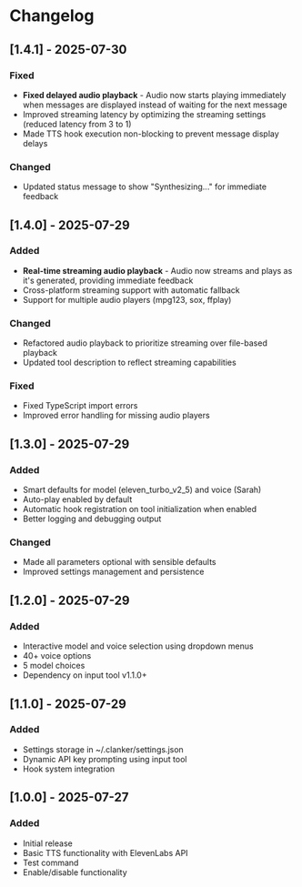 # Changelog

## [1.4.1] - 2025-07-30

### Fixed
- **Fixed delayed audio playback** - Audio now starts playing immediately when messages are displayed instead of waiting for the next message
- Improved streaming latency by optimizing the streaming settings (reduced latency from 3 to 1)
- Made TTS hook execution non-blocking to prevent message display delays

### Changed
- Updated status message to show "Synthesizing..." for immediate feedback

## [1.4.0] - 2025-07-29

### Added
- **Real-time streaming audio playback** - Audio now streams and plays as it's generated, providing immediate feedback
- Cross-platform streaming support with automatic fallback
- Support for multiple audio players (mpg123, sox, ffplay)

### Changed
- Refactored audio playback to prioritize streaming over file-based playback
- Updated tool description to reflect streaming capabilities

### Fixed
- Fixed TypeScript import errors
- Improved error handling for missing audio players

## [1.3.0] - 2025-07-29

### Added
- Smart defaults for model (eleven_turbo_v2_5) and voice (Sarah)
- Auto-play enabled by default
- Automatic hook registration on tool initialization when enabled
- Better logging and debugging output

### Changed
- Made all parameters optional with sensible defaults
- Improved settings management and persistence

## [1.2.0] - 2025-07-29

### Added
- Interactive model and voice selection using dropdown menus
- 40+ voice options
- 5 model choices
- Dependency on input tool v1.1.0+

## [1.1.0] - 2025-07-29

### Added
- Settings storage in ~/.clanker/settings.json
- Dynamic API key prompting using input tool
- Hook system integration

## [1.0.0] - 2025-07-27

### Added
- Initial release
- Basic TTS functionality with ElevenLabs API
- Test command
- Enable/disable functionality